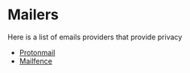 # Mailers

Here is a list of emails providers that provide privacy

* [Protonmail](https://protonmail.com/)
* [Mailfence](https://mailfence.com/)
